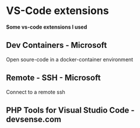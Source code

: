 # VS-Code extensions


<!--more-->
**Some vs-code extensions I used**

## Dev Containers - Microsoft
Open soure-code in a docker-container environment

## Remote - SSH - Microsoft
Connect to a remote ssh

## PHP Tools for Visual Studio Code - devsense.com



